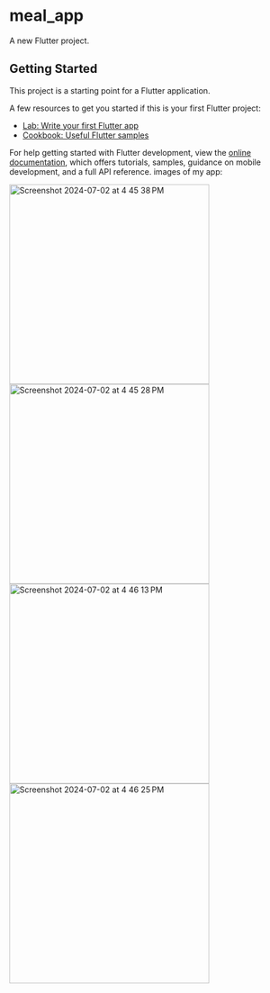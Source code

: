 # meal_app

A new Flutter project.

## Getting Started

This project is a starting point for a Flutter application.

A few resources to get you started if this is your first Flutter project:

- [Lab: Write your first Flutter app](https://docs.flutter.dev/get-started/codelab)
- [Cookbook: Useful Flutter samples](https://docs.flutter.dev/cookbook)

For help getting started with Flutter development, view the
[online documentation](https://docs.flutter.dev/), which offers tutorials,
samples, guidance on mobile development, and a full API reference.
images of my app:

<img width="355" alt="Screenshot 2024-07-02 at 4 45 38 PM" src="https://github.com/komalsingh22/meal_app/assets/127752808/ece1c424-2024-44f8-b9cf-8eca2469ed6b">
<img width="355" alt="Screenshot 2024-07-02 at 4 45 28 PM" src="https://github.com/komalsingh22/meal_app/assets/127752808/5b96a31d-ebb0-469c-9193-446773e2ce4c">

<img width="355" alt="Screenshot 2024-07-02 at 4 46 13 PM" src="https://github.com/komalsingh22/meal_app/assets/127752808/b8397b4a-3f3f-46d8-9a6c-75b9e0108f75">
<img width="355" alt="Screenshot 2024-07-02 at 4 46 25 PM" src="https://github.com/komalsingh22/meal_app/assets/127752808/1ddb8aca-a4a0-4d82-b6eb-9a8e7e4895ea">
